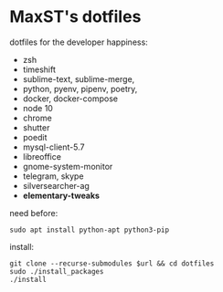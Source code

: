 # MaxST's dotfiles
dotfiles for the developer happiness:
- zsh
- timeshift
- sublime-text, sublime-merge,
- python, pyenv, pipenv, poetry,
- docker, docker-compose
- node 10
- chrome
- shutter
- poedit
- mysql-client-5.7
- libreoffice
- gnome-system-monitor
- telegram, skype
- silversearcher-ag
- **elementary-tweaks**


need before:

    sudo apt install python-apt python3-pip

install:

    git clone --recurse-submodules $url && cd dotfiles
    sudo ./install_packages
    ./install

